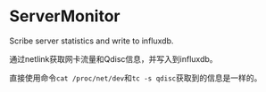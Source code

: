 # ServerMonitor

Scribe server statistics and write to influxdb.

通过netlink获取网卡流量和Qdisc信息，并写入到influxdb。

直接使用命令`cat /proc/net/dev`和`tc -s qdisc`获取到的信息是一样的。